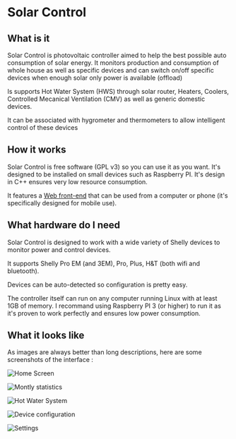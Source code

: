 # Solar Control

## What is it

Solar Control is photovoltaic controller aimed to help the best possible auto consumption of solar energy. It monitors production and consumption of whole house as well as specific devices and can switch on/off specific devices when enough solar only power is available (offload)

Is supports Hot Water System (HWS) through solar router, Heaters, Coolers, Controlled Mecanical Ventilation (CMV) as well as generic domestic devices.

It can be associated with hygrometer and thermometers to allow intelligent control of these devices

## How it works

Solar Control is free software (GPL v3) so you can use it as you want. It's designed to be installed on small devices such as Raspberry PI. It's design in C++ ensures very low resource consumption.

It features a [Web front-end](https://github.com/coldsource/solarcontrol-react) that can be used from a computer or phone (it's specifically designed for mobile use).

## What hardware do I need

Solar Control is designed to work with a wide variety of Shelly devices to monitor power and control devices.

It supports Shelly Pro EM (and 3EM), Pro, Plus, H&T (both wifi and bluetooth).

Devices can be auto-detected so configuration is pretty easy.

The controller itself can run on any computer running Linux with at least 1GB of memory. I recommand using Raspberry PI 3 (or higher) to run it as it's proven to work perfectly and ensures low power consumption.

## What it looks like

As images are always better than long descriptions, here are some screenshots of the interface :

![Home Screen](https://raw.githubusercontent.com/coldsource/solarcontrol/refs/heads/main/doc/screenshorts/Home.png)

![Montly statistics](https://raw.githubusercontent.com/coldsource/solarcontrol/refs/heads/main/doc/screenshorts/Stats.png)

![Hot Water System](https://raw.githubusercontent.com/coldsource/solarcontrol/refs/heads/main/doc/screenshorts/HWS.png)

![Device configuration](https://raw.githubusercontent.com/coldsource/solarcontrol/refs/heads/main/doc/screenshorts/DeviceConfig.png)

![Settings](https://raw.githubusercontent.com/coldsource/solarcontrol/refs/heads/main/doc/screenshorts/Settings.png)
